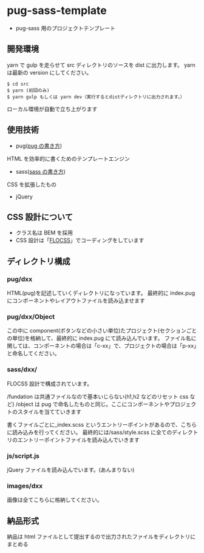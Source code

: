 # pug-sass-template

- pug-sass 用のプロジェクトテンプレート

## 開発環境

yarn で gulp を走らせて src ディレクトリのソースを dist に出力します。
yarn は最新の version にしてください。

```
$ cd src
$ yarn (初回のみ)
$ yarn gulp もしくは yarn dev（実行するとdistディレクトリに出力されます。）
```

ローカル環境が自動で立ち上がります

## 使用技術

- pug([pug の書き方](https://qiita.com/takeshisakuma/items/fdcf456d8250e6dafc7b))

HTML を効率的に書くためのテンプレートエンジン

- sass([sass の書き方](https://qiita.com/nchhujimiyama/items/8a6aad5abead39d1352a))

CSS を拡張したもの

- jQuery

## CSS 設計について

- クラス名は BEM を採用
- CSS 設計は「[FLOCSS](https://qiita.com/super-mana-chan/items/644c6827be954c8db2c0)」でコーディングをしています

## ディレクトリ構成

### pug/dxx

HTML(pug)を記述していくディレクトリになっています。
最終的に index.pug にコンポーネントやレイアウトファイルを読み込ませます

### pug/dxx/Object

この中に component(ボタンなどの小さい単位)たプロジェクト(セクションごとの単位)を格納して、最終的に index.pug にて読み込んでいます。
ファイル名に関しては、コンポーネントの場合は「c-xx」で、プロジェクトの場合は「p-xx」と命名してください。

### sass/dxx/

FLOCSS 設計で構成されています。

/fundation は共通ファイルなので基本いじらない(h1,h2 などのリセット css など)
/object は pug で命名したものと同じ。ここにコンポーネントやプロジェクトのスタイルを当てていきます

書くファイルごとに\_index.scss というエントリーポイントがあるので、こちらに読み込みを行ってください。
最終的には/sass/style.scss に全てのディレクトリのエントリーポイントファイルを読み込んでいきます

### js/script.js

jQuery ファイルを読み込んでいます。(あんまりない)

### images/dxx

画像は全てこちらに格納してください。

## 納品形式

納品は html ファイルとして提出するので出力されたファイルをディレクトリにまとめる
